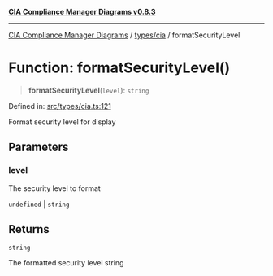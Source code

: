 [**CIA Compliance Manager Diagrams v0.8.3**](../../../README.md)

***

[CIA Compliance Manager Diagrams](../../../modules.md) / [types/cia](../README.md) / formatSecurityLevel

# Function: formatSecurityLevel()

> **formatSecurityLevel**(`level`): `string`

Defined in: [src/types/cia.ts:121](https://github.com/Hack23/cia-compliance-manager/blob/368d5a1330a94df78d48c65d28962bd0f7cab363/src/types/cia.ts#L121)

Format security level for display

## Parameters

### level

The security level to format

`undefined` | `string`

## Returns

`string`

The formatted security level string
